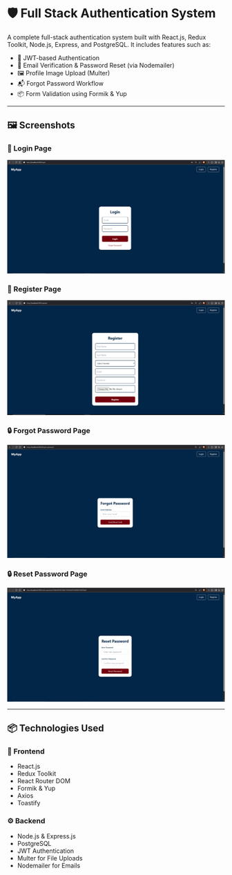 # 🛡️ Full Stack Authentication System

A complete full-stack authentication system built with React.js, Redux Toolkit, Node.js, Express, and PostgreSQL. It includes features such as:

- 🔐 JWT-based Authentication
- 📩 Email Verification & Password Reset (via Nodemailer)
- 🖼️ Profile Image Upload (Multer)
- 📬 Forgot Password Workflow
- 📦 Form Validation using Formik & Yup

---

## 🖼️ Screenshots

### 🔑 Login Page

![Login Page](/screenshots/login.PNG)

### 📝 Register Page

![Register Page](/screenshots/register.PNG)

### 🔒 Forgot Password Page

![Forgot Password](/screenshots/forgot_password.PNG)

### 🔒 Reset Password Page

![Reset Password](/screenshots/reset_password.PNG)

---

## 📦 Technologies Used

### 🔧 Frontend

- React.js
- Redux Toolkit
- React Router DOM
- Formik & Yup
- Axios
- Toastify

### ⚙️ Backend

- Node.js & Express.js
- PostgreSQL
- JWT Authentication
- Multer for File Uploads
- Nodemailer for Emails
